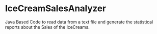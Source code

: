 # IceCreamSalesAnalyzer
 Java Based Code to read data from a text file and generate the statistical reports about the Sales of the IceCreams.
